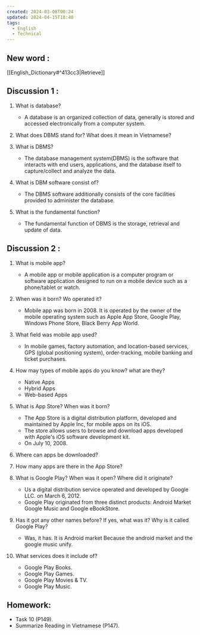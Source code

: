 ```yaml
---
created: 2024-03-08T00:24
updated: 2024-04-15T18:40
tags:
  - English
  - Technical
---
```

## New word :
[[English_Dictionary#^413cc3|Retrieve]]
## Discussion 1 :

1. What is database?
	- A database is an organized collection of data, generally is stored and accessed electronically from a computer system.

2. What does DBMS stand for? What does it mean in Vietnamese?

3. What is DBMS?
	- The database management system(DBMS) is the software that interacts with end users, applications, and the database itself to capture/collect and analyze the data.

4. What is DBM software consist of?
	- The DBMS software additionally consists of the core facilities provided to administer the database.

5. What is the fundamental function?
	- The fundamental function of DBMS is the storage, retrieval and update of data.

## Discussion 2 :

1. What is mobile app?
	- A mobile app or mobile application is a computer program or software application designed to run on a mobile device such as a phone/tablet or watch.

2. When was it born? Wo operated it?
	- Mobile app was born in 2008. It is operated by the owner of the mobile operating system such as Apple App Store, Google Play, Windows Phone Store, Black Berry App World.

3. What field was mobile app used?
	- In mobile games, factory automation, and location-based services, GPS (global positioning system), order-tracking, mobile banking and ticket purchases.

4. How may types of mobile apps do you know? what are they?
	- Native Apps
	- Hybrid Apps
	- Web-based Apps

5. What is App Store? When was it born?
	- The App Store is a digital distribution platform, developed and maintained by Apple Inc, for mobile apps on its iOS.
	- The store allows users to browse and download apps developed with Apple's iOS software development kit.
	- On July 10, 2008.

6. Where can apps be downloaded?
7. How many apps are there in the App Store?
8. What is Google Play? When was it open? Where did it originate?
	- Us a digital distribution service operated and developed by Google LLC. on March 6, 2012.
	- Google  Play originated from three distinct products: Android Market Google Music and Google eBookStore.
9. Has it got any other names before? If yes, what was it? Why is it called Google Play?
	- Was, it has. It is Android market Because the android market and the google music unify.

10. What services does it include of?
	- Google Play Books.
	- Google Play Games.
	- Google Play Movies & TV.
	- Google Play Music.

## Homework:
- Task 10 (P149).
- Summarize Reading in Vietnamese (P147).